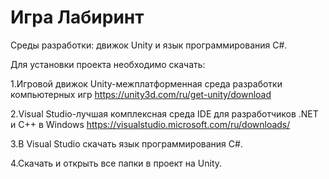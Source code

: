 # Игра Лабиринт
Среды разработки: движок Unity и язык программирования C#.

Для установки проекта необходимо скачать:

1.Игровой движок Unity-межплатформенная среда разработки компьютерных игр https://unity3d.com/ru/get-unity/download

2.Visual Studio-лучшая комплексная среда IDE для разработчиков .NET и C++ в Windows https://visualstudio.microsoft.com/ru/downloads/

3.В Visual Studio скачать язык программирования C#.

4.Скачать и открыть все папки в проект на Unity.

